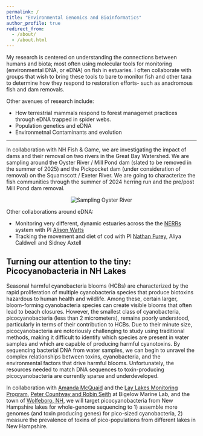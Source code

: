 ```yaml
---
permalink: /
title: "Environmental Genomics and Bioinformatics"
author_profile: true
redirect_from: 
  - /about/
  - /about.html
---
```


My research is centered on understanding the connections between humans and biota; most often using molecular tools for monitoring (environmental DNA, or eDNA) on fish in estuaries. I often collaborate with groups that wish to bring these tools to bare to monitor fish and other taxa to determine how they respond to restoration efforts- such as anadromous fish and dam removals.

Other avenues of research include:
- How terrestrial mammals respond to forest managemet practices through eDNA trapped in spider webs. 
- Population genetics and eDNA
- Environmetnal Contaminants and evolution

------

In collaboration with NH Fish & Game, we are investigating the impact of dams and their removal on two rivers in the Great Bay Watershed. We are sampling around the Oyster River / Mill Pond dam (slated to be removed in the summer of 2025) and the Pickpocket dam (under consideration of removal) on the Squamscott / Exeter River. We are going to characterize the fish communities through the summer of 2024 herring run and the pre/post Mill Pond dam removal.   


<p align="center">
  <img src="images/river-eDNA.png?raw=true" alt="Sampling Oyster River"/>
</p>

Other collaborations around eDNA:    
- Monitoring very different, dynamic estuaries across the the [NERRs](https://nerrssciencecollaborative.org) system with PI [Alison Watts](https://www.estuarydna.org)
- Tracking the movement and diet of cod with PI [Nathan Furey](https://fishmovementecolab.wixsite.com/fureyfmelab/people), Aliya Caldwell and Sidney Axtell

Turning our attention to the tiny: Picocyanobacteria in NH Lakes
------
Seasonal harmful cyanobacteria blooms (HCBs) are characterized by the rapid proliferation of multiple cyanobacteria species that produce biotoxins hazardous to human health and wildlife. Among these, certain larger, bloom-forming cyanobacteria species can create visible blooms that often lead to beach closures. However, the smallest class of cyanobacteria, picocyanobacteria (less than 2 micrometers), remains poorly understood, particularly in terms of their contribution to HCBs. Due to their minute size, picocyanobacteria are notoriously challenging to study using traditional methods, making it difficult to identify which species are present in water samples and which are capable of producing harmful cyanotoxins. By sequencing bacterial DNA from water samples, we can begin to unravel the complex relationships between toxins, cyanobacteria, and the environmental factors that drive harmful blooms. Unfortunately, the resources needed to match DNA sequences to toxin-producing picocyanobacteria are currently sparse and underdeveloped. 

In collaboration with [Amanda McQuaid](https://extension.unh.edu/person/amanda-mcquaid)
and the [Lay Lakes Monitoring Program](https://extension.unh.edu/natural-resources/land-conservation-water-resources/lakes-lay-monitoring-program), [Peter Countway and Robin Seith](https://www.bigelow.org/about/people/pcountway.html) at Bigelow Marine Lab, and the town of [Wolfeboro, NH](https://www.wolfeboronh.us/wolfeboro-waters-committee), we will target picocyanobacteria from New Hampshire lakes for whole-genome sequencing to 1) assemble more genomes (and toxin producing genes) for pico-sized cyanobacteria, 2) measure the prevalence of toxins of pico-populations from different lakes in New Hampshire.
